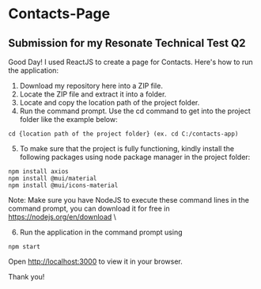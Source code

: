 # Contacts-Page
Submission for my Resonate Technical Test Q2
------------------------------------------------------
Good Day! I used ReactJS to create a page for Contacts. Here's how to run the application:
1. Download my repository here into a ZIP file.
2. Locate the ZIP file and extract it into a folder.
3. Locate and copy the location path of the project folder.
4. Run the command prompt. Use the cd command to get into the project folder like the example below:
```
cd {location path of the project folder} (ex. cd C:/contacts-app)
```
5. To make sure that the project is fully functioning, kindly install the following packages using node package manager in the project folder:
```
npm install axios
npm install @mui/material
npm install @mui/icons-material
```
Note: Make sure you have NodeJS to execute these command lines in the command prompt, you can download it for free in https://nodejs.org/en/download \

6. Run the application in the command prompt using 
```
npm start
```

Open [http://localhost:3000](http://localhost:3000) to view it in your browser.

Thank you!
